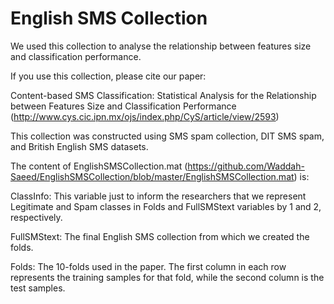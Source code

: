 # English SMS Collection
We used this collection to analyse the relationship between features size and classification performance.

If you use this collection, please cite our paper:

Content-based SMS Classification: Statistical Analysis for the Relationship between Features Size and Classification Performance (http://www.cys.cic.ipn.mx/ojs/index.php/CyS/article/view/2593)

This collection was constructed using SMS spam collection, DIT SMS spam, and British English SMS datasets.

The content of EnglishSMSCollection.mat (https://github.com/Waddah-Saeed/EnglishSMSCollection/blob/master/EnglishSMSCollection.mat) is:

ClassInfo: This variable just to inform the researchers that we represent Legitimate and Spam classes in Folds and FullSMStext variables by 1 and 2, respectively.

FullSMStext: The final English SMS collection from which we created the folds.

Folds: The 10-folds used in the paper. The first column in each row represents the training samples for that fold, while the second column is the test samples.
